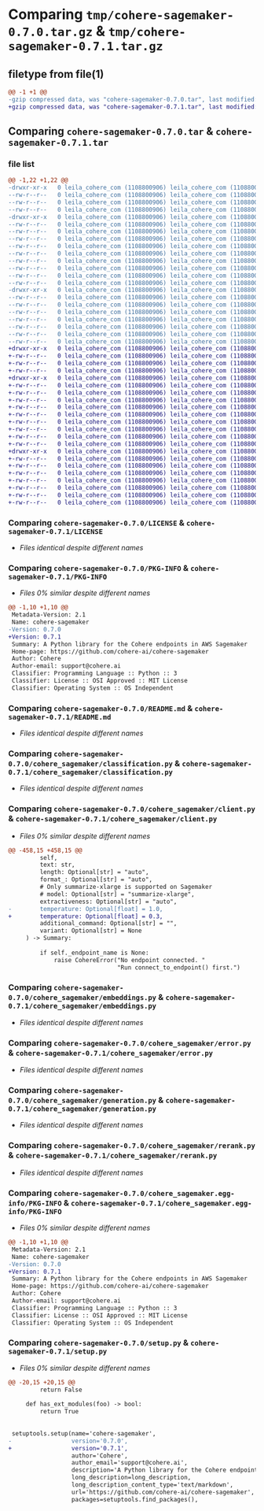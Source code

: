 # Comparing `tmp/cohere-sagemaker-0.7.0.tar.gz` & `tmp/cohere-sagemaker-0.7.1.tar.gz`

## filetype from file(1)

```diff
@@ -1 +1 @@
-gzip compressed data, was "cohere-sagemaker-0.7.0.tar", last modified: Wed Jul 12 17:22:52 2023, max compression
+gzip compressed data, was "cohere-sagemaker-0.7.1.tar", last modified: Thu Jul 13 11:25:18 2023, max compression
```

## Comparing `cohere-sagemaker-0.7.0.tar` & `cohere-sagemaker-0.7.1.tar`

### file list

```diff
@@ -1,22 +1,22 @@
-drwxr-xr-x   0 leila_cohere_com (1108800906) leila_cohere_com (1108800906)        0 2023-07-12 17:22:52.891793 cohere-sagemaker-0.7.0/
--rw-r--r--   0 leila_cohere_com (1108800906) leila_cohere_com (1108800906)     1066 2023-07-11 10:29:34.000000 cohere-sagemaker-0.7.0/LICENSE
--rw-r--r--   0 leila_cohere_com (1108800906) leila_cohere_com (1108800906)     1412 2023-07-12 17:22:52.891793 cohere-sagemaker-0.7.0/PKG-INFO
--rw-r--r--   0 leila_cohere_com (1108800906) leila_cohere_com (1108800906)      948 2023-07-11 10:29:34.000000 cohere-sagemaker-0.7.0/README.md
-drwxr-xr-x   0 leila_cohere_com (1108800906) leila_cohere_com (1108800906)        0 2023-07-12 17:22:52.891793 cohere-sagemaker-0.7.0/cohere_sagemaker/
--rw-r--r--   0 leila_cohere_com (1108800906) leila_cohere_com (1108800906)       57 2023-07-11 10:29:34.000000 cohere-sagemaker-0.7.0/cohere_sagemaker/__init__.py
--rw-r--r--   0 leila_cohere_com (1108800906) leila_cohere_com (1108800906)     1222 2023-07-11 10:29:34.000000 cohere-sagemaker-0.7.0/cohere_sagemaker/classification.py
--rw-r--r--   0 leila_cohere_com (1108800906) leila_cohere_com (1108800906)    21487 2023-07-12 17:22:44.000000 cohere-sagemaker-0.7.0/cohere_sagemaker/client.py
--rw-r--r--   0 leila_cohere_com (1108800906) leila_cohere_com (1108800906)      623 2023-07-11 10:29:34.000000 cohere-sagemaker-0.7.0/cohere_sagemaker/embeddings.py
--rw-r--r--   0 leila_cohere_com (1108800906) leila_cohere_com (1108800906)      591 2023-07-11 10:29:34.000000 cohere-sagemaker-0.7.0/cohere_sagemaker/error.py
--rw-r--r--   0 leila_cohere_com (1108800906) leila_cohere_com (1108800906)      796 2023-07-11 10:29:34.000000 cohere-sagemaker-0.7.0/cohere_sagemaker/generation.py
--rw-r--r--   0 leila_cohere_com (1108800906) leila_cohere_com (1108800906)     2069 2023-07-11 10:29:34.000000 cohere-sagemaker-0.7.0/cohere_sagemaker/rerank.py
--rw-r--r--   0 leila_cohere_com (1108800906) leila_cohere_com (1108800906)      337 2023-07-11 10:58:17.000000 cohere-sagemaker-0.7.0/cohere_sagemaker/response.py
--rw-r--r--   0 leila_cohere_com (1108800906) leila_cohere_com (1108800906)      491 2023-07-12 17:22:44.000000 cohere-sagemaker-0.7.0/cohere_sagemaker/summary.py
-drwxr-xr-x   0 leila_cohere_com (1108800906) leila_cohere_com (1108800906)        0 2023-07-12 17:22:52.891793 cohere-sagemaker-0.7.0/cohere_sagemaker.egg-info/
--rw-r--r--   0 leila_cohere_com (1108800906) leila_cohere_com (1108800906)     1412 2023-07-12 17:22:52.000000 cohere-sagemaker-0.7.0/cohere_sagemaker.egg-info/PKG-INFO
--rw-r--r--   0 leila_cohere_com (1108800906) leila_cohere_com (1108800906)      488 2023-07-12 17:22:52.000000 cohere-sagemaker-0.7.0/cohere_sagemaker.egg-info/SOURCES.txt
--rw-r--r--   0 leila_cohere_com (1108800906) leila_cohere_com (1108800906)        1 2023-07-12 17:22:52.000000 cohere-sagemaker-0.7.0/cohere_sagemaker.egg-info/dependency_links.txt
--rw-r--r--   0 leila_cohere_com (1108800906) leila_cohere_com (1108800906)       16 2023-07-12 17:22:52.000000 cohere-sagemaker-0.7.0/cohere_sagemaker.egg-info/requires.txt
--rw-r--r--   0 leila_cohere_com (1108800906) leila_cohere_com (1108800906)       17 2023-07-12 17:22:52.000000 cohere-sagemaker-0.7.0/cohere_sagemaker.egg-info/top_level.txt
--rw-r--r--   0 leila_cohere_com (1108800906) leila_cohere_com (1108800906)       38 2023-07-12 17:22:52.891793 cohere-sagemaker-0.7.0/setup.cfg
--rw-r--r--   0 leila_cohere_com (1108800906) leila_cohere_com (1108800906)     1525 2023-07-12 17:22:44.000000 cohere-sagemaker-0.7.0/setup.py
+drwxr-xr-x   0 leila_cohere_com (1108800906) leila_cohere_com (1108800906)        0 2023-07-13 11:25:18.970277 cohere-sagemaker-0.7.1/
+-rw-r--r--   0 leila_cohere_com (1108800906) leila_cohere_com (1108800906)     1066 2023-07-11 10:29:34.000000 cohere-sagemaker-0.7.1/LICENSE
+-rw-r--r--   0 leila_cohere_com (1108800906) leila_cohere_com (1108800906)     1412 2023-07-13 11:25:18.970277 cohere-sagemaker-0.7.1/PKG-INFO
+-rw-r--r--   0 leila_cohere_com (1108800906) leila_cohere_com (1108800906)      948 2023-07-11 10:29:34.000000 cohere-sagemaker-0.7.1/README.md
+drwxr-xr-x   0 leila_cohere_com (1108800906) leila_cohere_com (1108800906)        0 2023-07-13 11:25:18.966277 cohere-sagemaker-0.7.1/cohere_sagemaker/
+-rw-r--r--   0 leila_cohere_com (1108800906) leila_cohere_com (1108800906)       57 2023-07-11 10:29:34.000000 cohere-sagemaker-0.7.1/cohere_sagemaker/__init__.py
+-rw-r--r--   0 leila_cohere_com (1108800906) leila_cohere_com (1108800906)     1222 2023-07-11 10:29:34.000000 cohere-sagemaker-0.7.1/cohere_sagemaker/classification.py
+-rw-r--r--   0 leila_cohere_com (1108800906) leila_cohere_com (1108800906)    21487 2023-07-13 11:05:48.000000 cohere-sagemaker-0.7.1/cohere_sagemaker/client.py
+-rw-r--r--   0 leila_cohere_com (1108800906) leila_cohere_com (1108800906)      623 2023-07-11 10:29:34.000000 cohere-sagemaker-0.7.1/cohere_sagemaker/embeddings.py
+-rw-r--r--   0 leila_cohere_com (1108800906) leila_cohere_com (1108800906)      591 2023-07-11 10:29:34.000000 cohere-sagemaker-0.7.1/cohere_sagemaker/error.py
+-rw-r--r--   0 leila_cohere_com (1108800906) leila_cohere_com (1108800906)      796 2023-07-11 10:29:34.000000 cohere-sagemaker-0.7.1/cohere_sagemaker/generation.py
+-rw-r--r--   0 leila_cohere_com (1108800906) leila_cohere_com (1108800906)     2069 2023-07-11 10:29:34.000000 cohere-sagemaker-0.7.1/cohere_sagemaker/rerank.py
+-rw-r--r--   0 leila_cohere_com (1108800906) leila_cohere_com (1108800906)      337 2023-07-11 10:58:17.000000 cohere-sagemaker-0.7.1/cohere_sagemaker/response.py
+-rw-r--r--   0 leila_cohere_com (1108800906) leila_cohere_com (1108800906)      491 2023-07-13 11:04:25.000000 cohere-sagemaker-0.7.1/cohere_sagemaker/summary.py
+drwxr-xr-x   0 leila_cohere_com (1108800906) leila_cohere_com (1108800906)        0 2023-07-13 11:25:18.970277 cohere-sagemaker-0.7.1/cohere_sagemaker.egg-info/
+-rw-r--r--   0 leila_cohere_com (1108800906) leila_cohere_com (1108800906)     1412 2023-07-13 11:25:18.000000 cohere-sagemaker-0.7.1/cohere_sagemaker.egg-info/PKG-INFO
+-rw-r--r--   0 leila_cohere_com (1108800906) leila_cohere_com (1108800906)      488 2023-07-13 11:25:18.000000 cohere-sagemaker-0.7.1/cohere_sagemaker.egg-info/SOURCES.txt
+-rw-r--r--   0 leila_cohere_com (1108800906) leila_cohere_com (1108800906)        1 2023-07-13 11:25:18.000000 cohere-sagemaker-0.7.1/cohere_sagemaker.egg-info/dependency_links.txt
+-rw-r--r--   0 leila_cohere_com (1108800906) leila_cohere_com (1108800906)       16 2023-07-13 11:25:18.000000 cohere-sagemaker-0.7.1/cohere_sagemaker.egg-info/requires.txt
+-rw-r--r--   0 leila_cohere_com (1108800906) leila_cohere_com (1108800906)       17 2023-07-13 11:25:18.000000 cohere-sagemaker-0.7.1/cohere_sagemaker.egg-info/top_level.txt
+-rw-r--r--   0 leila_cohere_com (1108800906) leila_cohere_com (1108800906)       38 2023-07-13 11:25:18.970277 cohere-sagemaker-0.7.1/setup.cfg
+-rw-r--r--   0 leila_cohere_com (1108800906) leila_cohere_com (1108800906)     1525 2023-07-13 11:25:09.000000 cohere-sagemaker-0.7.1/setup.py
```

### Comparing `cohere-sagemaker-0.7.0/LICENSE` & `cohere-sagemaker-0.7.1/LICENSE`

 * *Files identical despite different names*

### Comparing `cohere-sagemaker-0.7.0/PKG-INFO` & `cohere-sagemaker-0.7.1/PKG-INFO`

 * *Files 0% similar despite different names*

```diff
@@ -1,10 +1,10 @@
 Metadata-Version: 2.1
 Name: cohere-sagemaker
-Version: 0.7.0
+Version: 0.7.1
 Summary: A Python library for the Cohere endpoints in AWS Sagemaker
 Home-page: https://github.com/cohere-ai/cohere-sagemaker
 Author: Cohere
 Author-email: support@cohere.ai
 Classifier: Programming Language :: Python :: 3
 Classifier: License :: OSI Approved :: MIT License
 Classifier: Operating System :: OS Independent
```

### Comparing `cohere-sagemaker-0.7.0/README.md` & `cohere-sagemaker-0.7.1/README.md`

 * *Files identical despite different names*

### Comparing `cohere-sagemaker-0.7.0/cohere_sagemaker/classification.py` & `cohere-sagemaker-0.7.1/cohere_sagemaker/classification.py`

 * *Files identical despite different names*

### Comparing `cohere-sagemaker-0.7.0/cohere_sagemaker/client.py` & `cohere-sagemaker-0.7.1/cohere_sagemaker/client.py`

 * *Files 0% similar despite different names*

```diff
@@ -458,15 +458,15 @@
         self,
         text: str,
         length: Optional[str] = "auto",
         format_: Optional[str] = "auto",
         # Only summarize-xlarge is supported on Sagemaker
         # model: Optional[str] = "summarize-xlarge",
         extractiveness: Optional[str] = "auto",
-        temperature: Optional[float] = 1.0,
+        temperature: Optional[float] = 0.3,
         additional_command: Optional[str] = "",
         variant: Optional[str] = None
     ) -> Summary:
 
         if self._endpoint_name is None:
             raise CohereError("No endpoint connected. "
                               "Run connect_to_endpoint() first.")
```

### Comparing `cohere-sagemaker-0.7.0/cohere_sagemaker/embeddings.py` & `cohere-sagemaker-0.7.1/cohere_sagemaker/embeddings.py`

 * *Files identical despite different names*

### Comparing `cohere-sagemaker-0.7.0/cohere_sagemaker/error.py` & `cohere-sagemaker-0.7.1/cohere_sagemaker/error.py`

 * *Files identical despite different names*

### Comparing `cohere-sagemaker-0.7.0/cohere_sagemaker/generation.py` & `cohere-sagemaker-0.7.1/cohere_sagemaker/generation.py`

 * *Files identical despite different names*

### Comparing `cohere-sagemaker-0.7.0/cohere_sagemaker/rerank.py` & `cohere-sagemaker-0.7.1/cohere_sagemaker/rerank.py`

 * *Files identical despite different names*

### Comparing `cohere-sagemaker-0.7.0/cohere_sagemaker.egg-info/PKG-INFO` & `cohere-sagemaker-0.7.1/cohere_sagemaker.egg-info/PKG-INFO`

 * *Files 0% similar despite different names*

```diff
@@ -1,10 +1,10 @@
 Metadata-Version: 2.1
 Name: cohere-sagemaker
-Version: 0.7.0
+Version: 0.7.1
 Summary: A Python library for the Cohere endpoints in AWS Sagemaker
 Home-page: https://github.com/cohere-ai/cohere-sagemaker
 Author: Cohere
 Author-email: support@cohere.ai
 Classifier: Programming Language :: Python :: 3
 Classifier: License :: OSI Approved :: MIT License
 Classifier: Operating System :: OS Independent
```

### Comparing `cohere-sagemaker-0.7.0/setup.py` & `cohere-sagemaker-0.7.1/setup.py`

 * *Files 0% similar despite different names*

```diff
@@ -20,15 +20,15 @@
         return False
 
     def has_ext_modules(foo) -> bool:
         return True
 
 
 setuptools.setup(name='cohere-sagemaker',
-                 version='0.7.0',
+                 version='0.7.1',
                  author='Cohere',
                  author_email='support@cohere.ai',
                  description='A Python library for the Cohere endpoints in AWS Sagemaker',
                  long_description=long_description,
                  long_description_content_type='text/markdown',
                  url='https://github.com/cohere-ai/cohere-sagemaker',
                  packages=setuptools.find_packages(),
```

